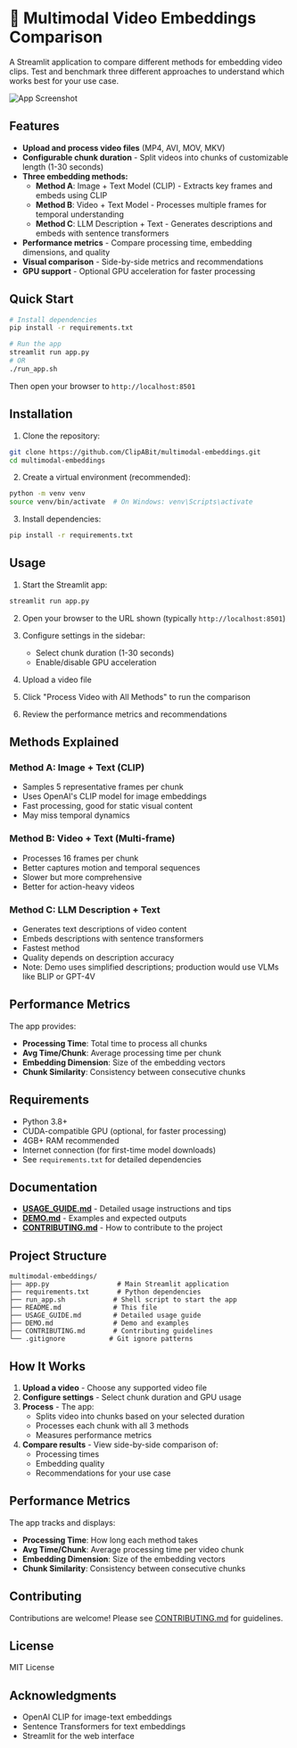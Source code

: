 # 🎥 Multimodal Video Embeddings Comparison

A Streamlit application to compare different methods for embedding video clips. Test and benchmark three different approaches to understand which works best for your use case.

![App Screenshot](https://github.com/user-attachments/assets/6778880b-d9e5-4d56-b014-25d74287b6a0)

## Features

- **Upload and process video files** (MP4, AVI, MOV, MKV)
- **Configurable chunk duration** - Split videos into chunks of customizable length (1-30 seconds)
- **Three embedding methods:**
  - **Method A**: Image + Text Model (CLIP) - Extracts key frames and embeds using CLIP
  - **Method B**: Video + Text Model - Processes multiple frames for temporal understanding
  - **Method C**: LLM Description + Text - Generates descriptions and embeds with sentence transformers
- **Performance metrics** - Compare processing time, embedding dimensions, and quality
- **Visual comparison** - Side-by-side metrics and recommendations
- **GPU support** - Optional GPU acceleration for faster processing

## Quick Start

```bash
# Install dependencies
pip install -r requirements.txt

# Run the app
streamlit run app.py
# OR
./run_app.sh
```

Then open your browser to `http://localhost:8501`

## Installation

1. Clone the repository:
```bash
git clone https://github.com/ClipABit/multimodal-embeddings.git
cd multimodal-embeddings
```

2. Create a virtual environment (recommended):
```bash
python -m venv venv
source venv/bin/activate  # On Windows: venv\Scripts\activate
```

3. Install dependencies:
```bash
pip install -r requirements.txt
```

## Usage

1. Start the Streamlit app:
```bash
streamlit run app.py
```

2. Open your browser to the URL shown (typically `http://localhost:8501`)

3. Configure settings in the sidebar:
   - Select chunk duration (1-30 seconds)
   - Enable/disable GPU acceleration

4. Upload a video file

5. Click "Process Video with All Methods" to run the comparison

6. Review the performance metrics and recommendations

## Methods Explained

### Method A: Image + Text (CLIP)
- Samples 5 representative frames per chunk
- Uses OpenAI's CLIP model for image embeddings
- Fast processing, good for static visual content
- May miss temporal dynamics

### Method B: Video + Text (Multi-frame)
- Processes 16 frames per chunk
- Better captures motion and temporal sequences
- Slower but more comprehensive
- Better for action-heavy videos

### Method C: LLM Description + Text
- Generates text descriptions of video content
- Embeds descriptions with sentence transformers
- Fastest method
- Quality depends on description accuracy
- Note: Demo uses simplified descriptions; production would use VLMs like BLIP or GPT-4V

## Performance Metrics

The app provides:
- **Processing Time**: Total time to process all chunks
- **Avg Time/Chunk**: Average processing time per chunk
- **Embedding Dimension**: Size of the embedding vectors
- **Chunk Similarity**: Consistency between consecutive chunks

## Requirements

- Python 3.8+
- CUDA-compatible GPU (optional, for faster processing)
- 4GB+ RAM recommended
- Internet connection (for first-time model downloads)
- See `requirements.txt` for detailed dependencies

## Documentation

- **[USAGE_GUIDE.md](USAGE_GUIDE.md)** - Detailed usage instructions and tips
- **[DEMO.md](DEMO.md)** - Examples and expected outputs
- **[CONTRIBUTING.md](CONTRIBUTING.md)** - How to contribute to the project

## Project Structure

```
multimodal-embeddings/
├── app.py                 # Main Streamlit application
├── requirements.txt       # Python dependencies
├── run_app.sh            # Shell script to start the app
├── README.md             # This file
├── USAGE_GUIDE.md        # Detailed usage guide
├── DEMO.md               # Demo and examples
├── CONTRIBUTING.md       # Contributing guidelines
└── .gitignore           # Git ignore patterns
```

## How It Works

1. **Upload a video** - Choose any supported video file
2. **Configure settings** - Select chunk duration and GPU usage
3. **Process** - The app:
   - Splits video into chunks based on your selected duration
   - Processes each chunk with all 3 methods
   - Measures performance metrics
4. **Compare results** - View side-by-side comparison of:
   - Processing times
   - Embedding quality
   - Recommendations for your use case

## Performance Metrics

The app tracks and displays:
- **Processing Time**: How long each method takes
- **Avg Time/Chunk**: Average processing time per video chunk
- **Embedding Dimension**: Size of the embedding vectors
- **Chunk Similarity**: Consistency between consecutive chunks

## Contributing

Contributions are welcome! Please see [CONTRIBUTING.md](CONTRIBUTING.md) for guidelines.

## License

MIT License

## Acknowledgments

- OpenAI CLIP for image-text embeddings
- Sentence Transformers for text embeddings
- Streamlit for the web interface
